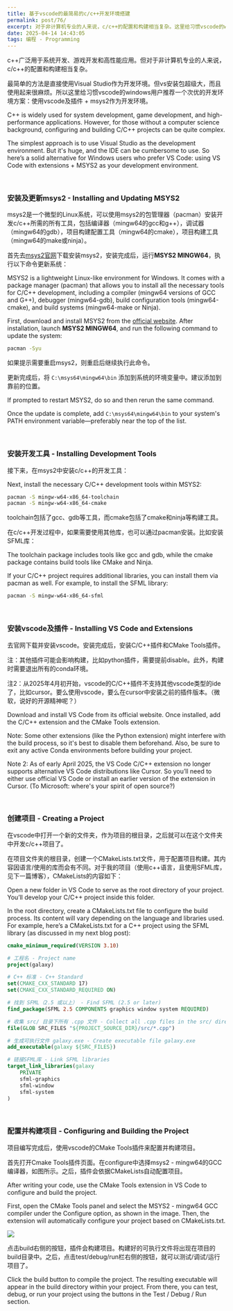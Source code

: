 ```yaml
---
title: 基于vscode的最简易的c/c++开发环境搭建
permalink: post/76/
excerpt: 对于非计算机专业的人来说，c/c++的配置和构建相当复杂。这里给习惯vscode的windows用户推荐一个简单的方案：使用vscode及插件 + msys2作为开发环境。
date: 2025-04-14 14:43:05
tags: 编程 - Programming
---
```


c++广泛用于系统开发、游戏开发和高性能应用。但对于非计算机专业的人来说，c/c++的配置和构建相当复杂。

最简单的方法是直接使用Visual Studio作为开发环境。但vs安装包超级大，而且使用起来很麻烦。所以这里给习惯vscode的windows用户推荐一个次优的开发环境方案：使用vscode及插件 + msys2作为开发环境。

C++ is widely used for system development, game development, and high-performance applications. However, for those without a computer science background, configuring and building C/C++ projects can be quite complex.

The simplest approach is to use Visual Studio as the development environment. But it's huge, and the IDE can be cumbersome to use. So here’s a solid alternative for Windows users who prefer VS Code: using VS Code with extensions + MSYS2 as your development environment.

<br>

### 安装及更新msys2 - Installing and Updating MSYS2

msys2是一个微型的Linux系统，可以使用msys2的包管理器（pacman）安装开发c/c++所需的所有工具，包括编译器（mingw64的gcc和g++），调试器（mingw64的gdb），项目构建配置工具（mingw64的cmake），项目构建工具（mingw64的make或ninja）。

首先去[msys2官网](https://www.msys2.org/)下载安装msys2，安装完成后，运行**MSYS2 MINGW64**，执行以下命令更新系统：

MSYS2 is a lightweight Linux-like environment for Windows. It comes with a package manager (pacman) that allows you to install all the necessary tools for C/C++ development, including a compiler (mingw64 versions of GCC and G++), debugger (mingw64-gdb), build configuration tools (mingw64-cmake), and build systems (mingw64-make or Ninja).

First, download and install MSYS2 from the [official website](https://www.msys2.org/). After installation, launch **MSYS2 MINGW64**, and run the following command to update the system:

```bash
pacman -Syu
```

如果提示需要重启msys2，则重启后继续执行此命令。

更新完成后，将 `C:\msys64\mingw64\bin` 添加到系统的环境变量中。建议添加到靠前的位置。

If prompted to restart MSYS2, do so and then rerun the same command.

Once the update is complete, add `C:\msys64\mingw64\bin` to your system's PATH environment variable—preferably near the top of the list.

<br>

### 安装开发工具 - Installing Development Tools

接下来，在msys2中安装c/c++的开发工具：

Next, install the necessary C/C++ development tools within MSYS2:

```bash
pacman -S mingw-w64-x86_64-toolchain
pacman -S mingw-w64-x86_64-cmake
```

toolchain包括了gcc、gdb等工具，而cmake包括了cmake和ninja等构建工具。

在c/c++开发过程中，如果需要使用其他库，也可以通过pacman安装。比如安装SFML库：

The toolchain package includes tools like gcc and gdb, while the cmake package contains build tools like CMake and Ninja.

If your C/C++ project requires additional libraries, you can install them via pacman as well. For example, to install the SFML library:

```bash
pacman -S mingw-w64-x86_64-sfml
```

<br>

### 安装vscode及插件 - Installing VS Code and Extensions

去官网下载并安装vscode。安装完成后，安装C/C++插件和CMake Tools插件。

注：其他插件可能会影响构建，比如python插件，需要提前disable。此外，构建时需要退出所有的conda环境。

注2：从2025年4月初开始，vscode的C/C++插件不支持其他vscode类型的ide了，比如cursor。要么使用vscode，要么在cursor中安装之前的插件版本。（微软，说好的开源精神呢？）

Download and install VS Code from its official website. Once installed, add the C/C++ extension and the CMake Tools extension.

Note: Some other extensions (like the Python extension) might interfere with the build process, so it's best to disable them beforehand. Also, be sure to exit any active Conda environments before building your project.

Note 2: As of early April 2025, the VS Code C/C++ extension no longer supports alternative VS Code distributions like Cursor. So you’ll need to either use official VS Code or install an earlier version of the extension in Cursor. (To Microsoft: where's your spirit of open source?)

<br>

### 创建项目 - Creating a Project

在vscode中打开一个新的文件夹，作为项目的根目录，之后就可以在这个文件夹中开发c/c++项目了。

在项目文件夹的根目录，创建一个CMakeLists.txt文件，用于配置项目构建。其内容因语言/使用的库而会有不同。对于我的项目（使用c++语言，且使用SFML库，见下一篇博客），CMakeLists的内容如下：

Open a new folder in VS Code to serve as the root directory of your project. You’ll develop your C/C++ project inside this folder.

In the root directory, create a CMakeLists.txt file to configure the build process. Its content will vary depending on the language and libraries used. For example, here’s a CMakeLists.txt for a C++ project using the SFML library (as discussed in my next blog post):

```cmake
cmake_minimum_required(VERSION 3.10)

# 工程名 - Project name
project(galaxy)

# C++ 标准 - C++ Standard
set(CMAKE_CXX_STANDARD 17)
set(CMAKE_CXX_STANDARD_REQUIRED ON)

# 找到 SFML（2.5 或以上） - Find SFML (2.5 or later)
find_package(SFML 2.5 COMPONENTS graphics window system REQUIRED)

# 收集 src/ 目录下所有 .cpp 文件 - Collect all .cpp files in the src/ directory
file(GLOB SRC_FILES "${PROJECT_SOURCE_DIR}/src/*.cpp")

# 生成可执行文件 galaxy.exe - Create executable file galaxy.exe
add_executable(galaxy ${SRC_FILES})

# 链接SFML库 - Link SFML libraries
target_link_libraries(galaxy
    PRIVATE
    sfml-graphics
    sfml-window
    sfml-system
)
```

<br>

### 配置并构建项目 - Configuring and Building the Project

项目编写完成后，使用vscode的CMake Tools插件来配置并构建项目。

首先打开Cmake Tools插件页面。在configure中选择msys2 - mingw64的GCC编译器，如图所示。之后，插件会依据CMakeLists自动配置项目。

After writing your code, use the CMake Tools extension in VS Code to configure and build the project.

First, open the CMake Tools panel and select the MSYS2 - mingw64 GCC compiler under the Configure option, as shown in the image. Then, the extension will automatically configure your project based on CMakeLists.txt.

![](image.png)

点击build右侧的按钮，插件会构建项目。构建好的可执行文件将出现在项目的build目录中。之后，点击test/debug/run栏右侧的按钮，就可以测试/调试/运行项目了。

Click the build button to compile the project. The resulting executable will appear in the build directory within your project. From there, you can test, debug, or run your project using the buttons in the Test / Debug / Run section.